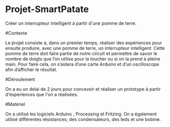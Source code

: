 # Projet-SmartPatate

Créer un interrupteur intelligent à partir d'une pomme de terre.

#Contexte

Le projet consiste à, dans un premier temps, réaliser des expériences pour ensuite produire, avec une pomme de terre, un interrupteur intelligent. Cette pomme de terre doit faire partie de notre circuit et permettre de savoir le nombre de doigts que l’on utilise pour la toucher ou si on la prend à pleine main. Pour faire cela, on s’aidera d’une carte Arduino et d’un oscilloscope afin d’afficher le résultat. 

#Déroulement

On a eu un delai de 2 jours pour concevoir et réaliser un prototype à partir d'éxperiences que l'on a réalisées.

#Matériel

On a utilisé les logiciels Arduino , Processing et Fritzing. 
On a également utilisé différentes résistances, des condensateurs, des leds et une bobine.



